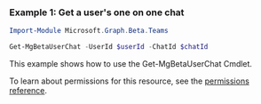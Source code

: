 ### Example 1: Get a user's one on one chat

```powershell
Import-Module Microsoft.Graph.Beta.Teams

Get-MgBetaUserChat -UserId $userId -ChatId $chatId
```
This example shows how to use the Get-MgBetaUserChat Cmdlet.

To learn about permissions for this resource, see the [permissions reference](/graph/permissions-reference).

